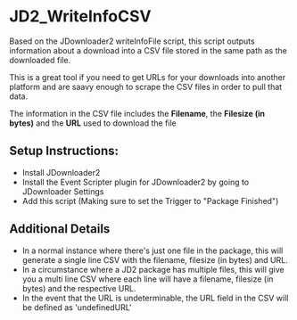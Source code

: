 # JD2_WriteInfoCSV
Based on the JDownloader2 writeInfoFile script, this script outputs information about a download into a CSV file stored in the same path as the downloaded file. 

This is a great tool if you need to get URLs for your downloads into another platform and are saavy enough to scrape the CSV files in order to pull that data.
 
The information in the CSV file includes the **Filename**, the **Filesize (in bytes)** and the **URL** used to download the file
 
## Setup Instructions:
- Install JDownloader2
- Install the Event Scripter plugin for JDownloader2 by going to JDownloader Settings
- Add this script (Making sure to set the Trigger to "Package Finished")
 
## Additional Details 
- In a normal instance where there's just one file in the package, this will generate a single line CSV with the filename, filesize (in bytes) and URL.
- In a circumstance where a JD2 package has multiple files, this will give you a multi line CSV where each line will have a filename, filesize (in bytes) and the respective URL.
- In the event that the URL is undeterminable, the URL field in the CSV will be defined as 'undefinedURL'

